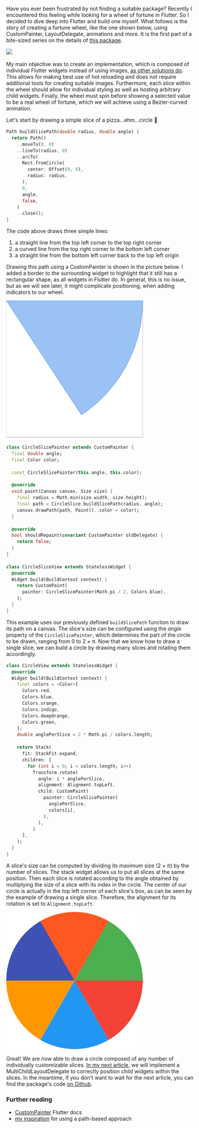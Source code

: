 Have you ever been frustrated by not finding a suitable package? Recently I encountered this feeling while looking for a wheel of fortune in Flutter. So I decided to dive deep into Flutter and build one myself. What follows is the story of creating a fortune wheel, like the one shown below, using CustomPainter, LayoutDelegate, animations and more. It is the first part of a bite-sized series on the details of [this package](https://pub.dev/packages/flutter_fortune_wheel).

![](https://raw.githubusercontent.com/kevlatus/flutter_fortune_wheel/main/images/img-wheel-256.png)

My main objective was to create an implementation, which is composed of individual Flutter widgets instead of using images, [as other solutions do](https://pub.dev/packages/flutter_spinning_wheel). This allows for making best use of hot reloading and does not require additional tools for creating suitable images. Furthermore, each slice within the wheel should allow for individual styling as well as hosting arbitrary child widgets. Finally, the wheel must spin before showing a selected value to be a real wheel of fortune, which we will achieve using a Bezier-curved animation.

Let's start by drawing a simple slice of a pizza...ehm...circle 🍕

```Dart
Path buildSlicePath(double radius, double angle) {
  return Path()
    ..moveTo(0, 0)
    ..lineTo(radius, 0)
    ..arcTo(
      Rect.fromCircle(
        center: Offset(0, 0),
        radius: radius,
      ),
      0,
      angle,
      false,
    )
    ..close();
}
```

The code above draws three simple lines:

1. a straight line from the top left corner to the top right corner
1. a curved line from the top right corner to the bottom left corner
1. a straight line from the bottom left corner back to the top left origin

Drawing this path using a CustomPainter is shown in the picture below. I added a border to the surrounding widget to highlight that it still has a rectangular shape, as all widgets in Flutter do. In general, this is no issue, but as we will see later, it might complicate positioning, when adding indicators to our wheel.

![](https://raw.githubusercontent.com/kevlatus/kevlatus.de/main/public/assets/blog/images/img-circle-slice.png)

```Dart
class CircleSlicePainter extends CustomPainter {
  final double angle;
  final Color color;

  const CircleSlicePainter(this.angle, this.color);

  @override
  void paint(Canvas canvas, Size size) {
    final radius = Math.min(size.width, size.height);
    final path = CircleSlice.buildSlicePath(radius, angle);
    canvas.drawPath(path, Paint()..color = color);
  }

  @override
  bool shouldRepaint(covariant CustomPainter oldDelegate) {
    return false;
  }
}

class CircleSliceView extends StatelessWidget {
  @override
  Widget build(BuildContext context) {
    return CustomPaint(
      painter: CircleSlicePainter(Math.pi / 2, Colors.blue),
    );
  }
}
```

This example uses our previously defined `buildSlicePath` function to draw its path on a canvas. The slice's size can be configured using the _angle_ property of the `CircleSlicePainter`, which determines the part of the circle to be drawn, ranging from 0 to 2 × π. Now that we know how to draw a single slice, we can build a circle by drawing many slices and rotating them accordingly.

```Dart
class CircleView extends StatelessWidget {
  @override
  Widget build(BuildContext context) {
    final colors = <Color>[
      Colors.red,
      Colors.blue,
      Colors.orange,
      Colors.indigo,
      Colors.deepOrange,
      Colors.green,
    ];
    double anglePerSlice = 2 * Math.pi / colors.length;

    return Stack(
      fit: StackFit.expand,
      children: [
        for (int i = 0; i < colors.length; i++)
          Transform.rotate(
            angle: i * anglePerSlice,
            alignment: Alignment.topLeft,
            child: CustomPaint(
              painter: CircleSlicePainter(
                anglePerSlice,
                colors[i],
              ),
            ),
          )
      ],
    );
  }
}
```

A slice's size can be computed by dividing its maximum size (2 × π) by the number of slices. The stack widget allows us to put all slices at the same position. Then each slice is rotated according to the angle obtained by multiplying the size of a slice with its index in the circle. The center of our circle is actually in the top left corner of each slice's box, as can be seen by the example of drawing a single slice. Therefore, the alignment for its rotation is set to `Alignment.topLeft`.

![](https://raw.githubusercontent.com/kevlatus/kevlatus.de/main/public/assets/blog/images/img-circle.png)

Great! We are now able to draw a circle composed of any number of individually customizable slices. [In my next article](https://www.kevlatus.de/blog/how-to-build-advanced-layouts-in-flutter), we will implement a MultiChildLayoutDelegate to correctly position child widgets within the slices. In the meantime, if you don't want to wait for the next article, you can find the package's code [on Github](https://github.com/kevlatus/flutter_fortune_wheel).

### Further reading

* [CustomPainter](https://api.flutter.dev/flutter/rendering/CustomPainter-class.html) Flutter docs
* [my inspiration](https://github.com/baobao1996mn/flutter-fortune-wheel) for using a path-based approach